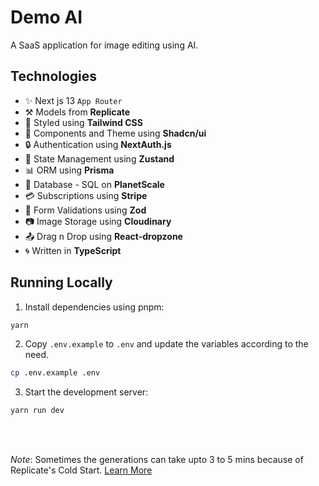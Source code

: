 # Demo AI

A SaaS application for image editing using AI.

## Technologies

- ✨ Next js 13 `App Router`
- ⚒ Models from **Replicate**
- 💎 Styled using **Tailwind CSS**
- 🎨 Components and Theme using **Shadcn/ui**
- 🔒 Authentication using **NextAuth.js**
- 🐻 State Management using **Zustand**
- 📊 ORM using **Prisma**
- 🧧 Database - SQL on **PlanetScale**
- 💳 Subscriptions using **Stripe**
- 🔧 Form Validations using **Zod**
- 📷 Image Storage using **Cloudinary**
- 📤 Drag n Drop using **React-dropzone**
- 🌀 Written in **TypeScript**

## Running Locally

1. Install dependencies using pnpm:

```sh
yarn
```

2. Copy `.env.example` to `.env` and update the variables according to the need.

```sh
cp .env.example .env
```

3. Start the development server:

```sh
yarn run dev
```

<br />
<br />

_Note_: Sometimes the generations can take upto 3 to 5 mins because of Replicate's Cold Start. [Learn More](https://replicate.com/docs/how-does-replicate-work#cold-boots)
